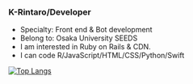 ### K-Rintaro/Developer 

- Specialty: Front end & Bot development
- Belong to: Osaka University SEEDS
- I am interested in Ruby on Rails & CDN.
- I can code R/JavaScript/HTML/CSS/Python/Swift

[![Top Langs](https://github-readme-stats.vercel.app/api/top-langs/?username=K-Rintaro&layout=compact)](https://github.com/anuraghazra/github-readme-stats)

